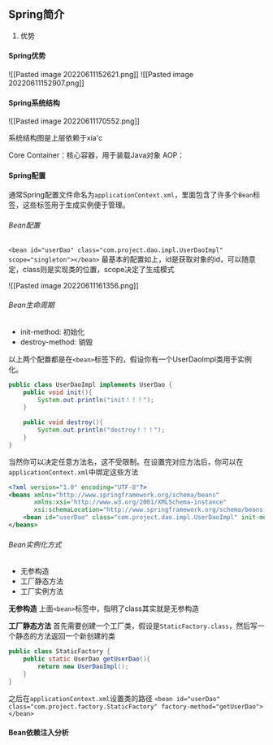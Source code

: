 ## Spring简介
1. 优势

#### Spring优势
![[Pasted image 20220611152621.png]]
![[Pasted image 20220611152907.png]]

#### Spring系统结构
![[Pasted image 20220611170552.png]]

系统结构图是上层依赖于xia'c

Core Container：核心容器，用于装载Java对象
AOP：

#### Spring配置
通常Spring配置文件命名为`applicationContext.xml`，里面包含了许多个`Bean`标签，这些标签用于生成实例便于管理。
###### Bean配置
`<bean id="userDao" class="com.project.dao.impl.UserDaoImpl" scope="singleton"></bean>`
最基本的配置如上，id是获取对象的id，可以随意定，class则是实现类的位置，scope决定了生成模式

![[Pasted image 20220611161356.png]]

###### Bean生命周期
- init-method: 初始化
- destroy-method: 销毁

以上两个配置都是在`<bean>`标签下的，假设你有一个UserDaoImpl类用于实例化。

```java
public class UserDaoImpl implements UserDao {  
    public void init(){  
        System.out.println("init！！！");  
    }  
  
    public void destroy(){  
        System.out.println("destroy！！！");  
    }  
}
```
当然你可以决定任意方法名，这不受限制。在设置完对应方法后，你可以在`applicationContext.xml`中绑定这些方法

```xml
<?xml version="1.0" encoding="UTF-8"?>  
<beans xmlns="http://www.springframework.org/schema/beans"  
       xmlns:xsi="http://www.w3.org/2001/XMLSchema-instance"  
       xsi:schemaLocation="http://www.springframework.org/schema/beans http://www.springframework.org/schema/beans/spring-beans.xsd">  
    <bean id="userDao" class="com.project.dao.impl.UserDaoImpl" init-method="init" destroy-method="destroy"></bean>  
</beans>
```

###### Bean实例化方式
- 无参构造
- 工厂静态方法
- 工厂实例方法

**无参构造**
上面`<bean>`标签中，指明了class其实就是无参构造

**工厂静态方法**
首先需要创建一个工厂类，假设是`StaticFactory.class`，然后写一个静态的方法返回一个新创建的类
```java
public class StaticFactory {  
    public static UserDao getUserDao(){  
        return new UserDaoImpl();  
    }  
}
```

之后在`applicationContext.xml`设置类的路径
`<bean id="userDao" class="com.project.factory.StaticFactory" factory-method="getUserDao"></bean>`

#### Bean依赖注入分析